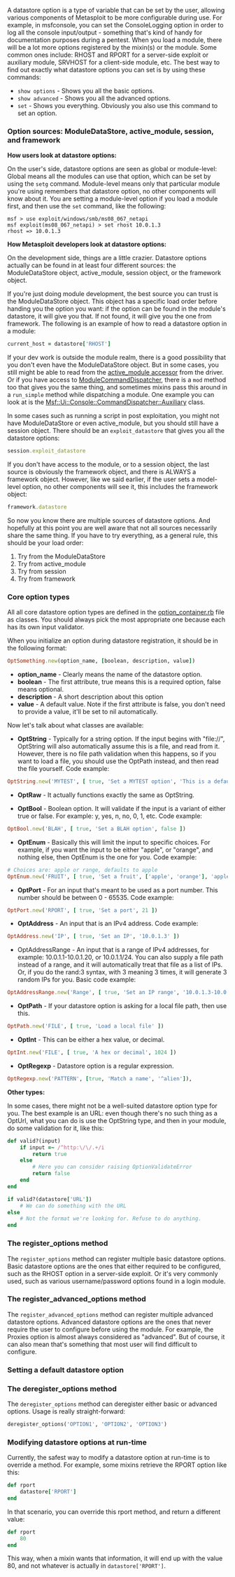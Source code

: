 A datastore option is a type of variable that can be set by the user, allowing various components of Metasploit to be more configurable during use. For example, in msfconsole, you can set the ConsoleLogging option in order to log all the console input/output - something that's kind of handy for documentation purposes during a pentest. When you load a module, there will be a lot more options registered by the mixin(s) or the module. Some common ones include: RHOST and RPORT for a server-side exploit or auxiliary module, SRVHOST for a client-side module, etc. The best way to find out exactly what datastore options you can set is by using these commands:

* ```show options``` - Shows you all the basic options.
* ```show advanced``` - Shows you all the advanced options.
* ```set``` - Shows you everything. Obviously you also use this command to set an option.

### Option sources: ModuleDataStore, active_module, session, and framework

**How users look at datastore options:**

On the user's side, datastore options are seen as global or module-level: Global means all the modules can use that option, which can be set by using the ```setg``` command. Module-level means only that particular module you're using remembers that datastore option, no other components will know about it. You are setting a module-level option if you load a module first, and then use the ```set``` command, like the following:

```
msf > use exploit/windows/smb/ms08_067_netapi 
msf exploit(ms08_067_netapi) > set rhost 10.0.1.3
rhost => 10.0.1.3
```

**How Metasploit developers look at datastore options:**

On the development side, things are a little crazier. Datastore options actually can be found in at least four different sources: the ModuleDataStore object, active_module, session object, or the framework object.

If you're just doing module development, the best source you can trust is the ModuleDataStore object. This object has a specific load order before handing you the option you want: if the option can be found in the module's datastore, it will give you that. If not found, it will give you the one from framework. The following is an example of how to read a datastore option in a module:

```ruby
current_host = datastore['RHOST']
```

If your dev work is outside the module realm, there is a good possibility that you don't even have the ModuleDataStore object. But in some cases, you still might be able to read from the [active_module accessor](https://github.com/rapid7/metasploit-framework/blob/master/lib/msf/ui/console/driver.rb#L607) from the driver. Or if you have access to [ModuleCommandDispatcher](https://github.com/rapid7/metasploit-framework/blob/master/lib/msf/ui/console/module_command_dispatcher.rb#L28), there is a ```mod``` method too that gives you the same thing, and sometimes mixins pass this around in a ```run_simple``` method while dispatching a module. One example you can look at is the [Msf::Ui::Console::CommandDispatcher::Auxiliary](https://github.com/rapid7/metasploit-framework/blob/master/lib/msf/ui/console/command_dispatcher/auxiliary.rb) class.

In some cases such as running a script in post exploitation, you might not have ModuleDataStore or even active_module, but you should still have a session object. There should be an ```exploit_datastore``` that gives you all the datastore options:

```ruby
session.exploit_datastore
```

If you don't have access to the module, or to a session object, the last source is obviously the framework object, and there is ALWAYS a framework object. However, like we said earlier, if the user sets a model-level option, no other components will see it, this includes the framework object:

```ruby
framework.datastore
```

So now you know there are multiple sources of datastore options. And hopefully at this point you are well aware that not all sources necessarily share the same thing. If you have to try everything, as a general rule, this should be your load order:

1. Try from the ModuleDataStore
2. Try from active_module
3. Try from session
4. Try from framework

### Core option types

All all core datastore option types are defined in the [option_container.rb](https://github.com/rapid7/metasploit-framework/blob/master/lib/msf/core/option_container.rb) file as classes. You should always pick the most appropriate one because each has its own input validator.

When you initialize an option during datastore registration, it should be in the following format:

```ruby
OptSomething.new(option_name, [boolean, description, value])
```

* **option_name** - Clearly means the name of the datastore option.
* **boolean** - The first attribute, true means this is a required option, false means optional.
* **description** - A short description about this option
* **value** - A default value. Note if the first attribute is false, you don't need to provide a value, it'll be set to nil automatically.

Now let's talk about what classes are available:

* **OptString** - Typically for a string option. If the input begins with "file://", OptString will also automatically assume this is a file, and read from it. However, there is no file path validation when this happens, so if you want to load a file, you should use the OptPath instead, and then read the file yourself. Code example:

```ruby
OptString.new('MYTEST', [ true, 'Set a MYTEST option', 'This is a default value' ])
```

* **OptRaw** - It actually functions exactly the same as OptString.

* **OptBool** - Boolean option. It will validate if the input is a variant of either true or false. For example: y, yes, n, no, 0, 1, etc. Code example:

```ruby
OptBool.new('BLAH', [ true, 'Set a BLAH option', false ])
```

* **OptEnum** - Basically this will limit the input to specific choices. For example, if you want the input to be either "apple", or "orange", and nothing else, then OptEnum is the one for you. Code example:

```ruby
# Choices are: apple or range, defaults to apple
OptEnum.new('FRUIT', [ true, 'Set a fruit', ['apple', 'orange'], 'apple' ])
```

* **OptPort** - For an input that's meant to be used as a port number. This number should be between 0 - 65535. Code example:

```ruby
OptPort.new('RPORT', [ true, 'Set a port', 21 ])
```

* **OptAddress** - An input that is an IPv4 address. Code example:

```ruby
OptAddress.new('IP', [ true, 'Set an IP', '10.0.1.3' ])
```

* OptAddressRange - An input that is a range of IPv4 addresses, for example: 10.0.1.1-10.0.1.20, or 10.0.1.1/24. You can also supply a file path instead of a range, and it will automatically treat that file as a list of IPs. Or, if you do the rand:3 syntax, with 3 meaning 3 times, it will generate 3 random IPs for you. Basic code example:

```ruby
OptAddressRange.new('Range', [ true, 'Set an IP range', '10.0.1.3-10.0.1.23' ])
```

* **OptPath** - If your datastore option is asking for a local file path, then use this.

```ruby
OptPath.new('FILE', [ true, 'Load a local file' ])
```

* **OptInt** - This can be either a hex value, or decimal.

```ruby
OptInt.new('FILE', [ true, 'A hex or decimal', 1024 ])
```

* **OptRegexp** - Datastore option is a regular expression.

```ruby
OptRegexp.new('PATTERN', [true, 'Match a name', '^alien']),
```

**Other types:**

In some cases, there might not be a well-suited datastore option type for you. The best example is an URL: even though there's no such thing as a OptUrl, what you can do is use the OptString type, and then in your module, do some validation for it, like this:

```ruby
def valid?(input)
	if input =~ /^http:\/\/.+/i
		return true
	else
		# Here you can consider raising OptionValidateError
		return false
	end
end

if valid?(datastore['URL'])
	# We can do something with the URL
else
	# Not the format we're looking for. Refuse to do anything.
end
```

### The register_options method

The ```register_options``` method can register multiple basic datastore options. Basic datastore options are the ones that either required to be configured, such as the RHOST option in a server-side exploit. Or it's very commonly used, such as various username/password options found in a login module.

### The register_advanced_options method

The ```register_advanced_options``` method can register multiple advanced datastore options. Advanced datastore options are the ones that never require the user to configure before using the module. For example, the Proxies option is almost always considered as "advanced". But of course, it can also mean that's something that most user will find difficult to configure.

### Setting a default datastore option

### The deregister_options method

The ```deregister_options``` method can deregister either basic or advanced options. Usage is really straight-forward:

```ruby
deregister_options('OPTION1', 'OPTION2', 'OPTION3')
```

### Modifying datastore options at run-time

Currently, the safest way to modify a datastore option at run-time is to override a method. For example, some mixins retrieve the RPORT option like this:

```ruby
def rport
	datastore['RPORT']
end
```

In that scenario, you can override this rport method, and return a different value:

```ruby
def rport
	80
end
```

This way, when a mixin wants that information, it will end up with the value 80, and not whatever is actually in ```datastore['RPORT']```.